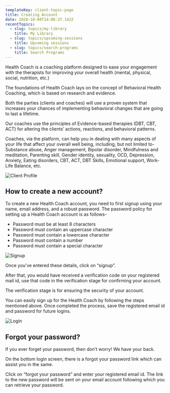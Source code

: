 ```yaml
---
templateKey: client-topic-page
title: Creating Account
date: 2020-10-08T14:00:37.142Z
recentTopics:
  - slug: topics/my-library
    title: My Library
  - slug: topics/upcoming-sessions
    title: Upcoming sessions
  - slug: topics/search-programs
    title: Search Programs
---
```

Health Coach is a coaching platform designed to ease your engagement with the therapists for improving your overall health (mental, physical, social, nutrition, etc.) 

The foundations of Health Coach lays on the concept of Behavioral Health Coaching, which is based on research and evidence. 

Both the parties (clients and coaches) will use a proven system that increases your chances of implementing behavioral changes that are going to last a lifetime. 

Our coaches use the principles of Evidence-based therapies (DBT, CBT, ACT) for altering the clients’ actions, reactions, and behavioral patterns. 

Coaches, via the platform, can help you in dealing with many aspects of your life that affect your overall well being, including, but not limited to- Substance abuse, Anger management, Bipolar disorder, Mindfulness and meditation, Parenting skill, Gender identity, sexuality, OCD, Depression, Anxiety, Eating disorders, CBT, ACT, DBT Skills, Emotional support, Work-Life Balance, etc.

![Client Profile](/img/client-profile-i.png "Client Profile")

## How to create a new account?

To create a new Health Coach account, you need to first signup using your name, email address, and a robust password. The password policy for setting up a Health Coach account is as follows-

* Password must be at least 8 characters
* Password must contain an uppercase character
* Password must contain a lowercase character
* Password must contain a number
* Password must contain a special character

![Signup](/img/signup-i.png "Signup")

Once you’ve entered these details, click on “signup”. 

After that, you would have received a verification code on your registered mail id, use that code in the verification stage for confirming your account. 

The verification stage is for ensuring the security of your account. 

You can easily sign up for the Health Coach by following the steps mentioned above. Once completed the process, save the registered email id and password for future logins.

![Login](/img/login-i.png "Login")

## Forgot your password?

If you ever forget your password, then don’t worry! We have your back. 

On the bottom login screen, there is a forgot your password link which can assist you in the same. 

Click on “forgot your password” and enter your registered email id. The link to the new password will be sent on your email account following which you can retrieve your password.

